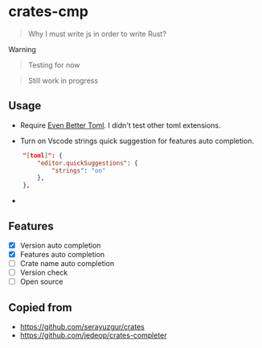 # crates-cmp

> Why I must write js in order to write Rust?

> [!WARNING]

> Testing for now

> Still work in progress

## Usage

- Require [Even Better Toml](https://marketplace.visualstudio.com/items?itemName=tamasfe.even-better-toml). I didn't test other toml extensions.

- Turn on Vscode strings quick suggestion for features auto completion.

```json
    "[toml]": {
        "editor.quickSuggestions": {
            "strings": "on"
        },
    },
```

-

## Features

- [x] Version auto completion
- [x] Features auto completion
- [ ] Crate name auto completion
- [ ] Version check
- [ ] Open source

## Copied from

- https://github.com/serayuzgur/crates
- https://github.com/jedeop/crates-completer
